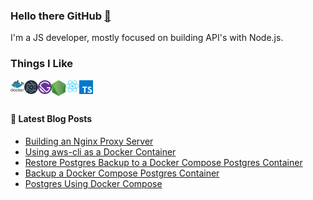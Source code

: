 ### Hello there GitHub [👋][website]

I'm a JS developer, mostly focused on building API's with Node.js.

### Things I Like

<img align="left" alt="Docker" src="https://raw.githubusercontent.com/eliseuvideira/eliseuvideira/master/images/docker.png" width="22px" />

<img align="left" alt="Electron" src="https://raw.githubusercontent.com/eliseuvideira/eliseuvideira/master/images/electron.png" width="22px" />

<img align="left" alt="Gatsby" src="https://raw.githubusercontent.com/eliseuvideira/eliseuvideira/master/images/gatsby.png" width="22px" />

<img align="left" alt="Node.js" src="https://raw.githubusercontent.com/eliseuvideira/eliseuvideira/master/images/nodejs.png" width="22px" />

<img align="left" alt="React" src="https://raw.githubusercontent.com/eliseuvideira/eliseuvideira/master/images/react.png" width="22px" />

<img align="left" alt="TypeScript" src="https://raw.githubusercontent.com/eliseuvideira/eliseuvideira/master/images/typescript.png" width="22px" />

<br/>
<br/>

#### 📕 Latest Blog Posts

<!-- BLOG-POST-LIST:START -->
- [Building an Nginx Proxy Server](https://lsvdr.pw/nginx-proxy-server-with-docker/)
- [Using aws-cli as a Docker Container](https://lsvdr.pw/aws-cli-with-docker/)
- [Restore Postgres Backup to a Docker Compose Postgres Container](https://lsvdr.pw/postgres-docker-compose-restore/)
- [Backup a Docker Compose Postgres Container](https://lsvdr.pw/postgres-docker-compose-backup/)
- [Postgres Using Docker Compose](https://lsvdr.pw/postgres-docker-compose/)
<!-- BLOG-POST-LIST:END -->

[website]: https://eliseuvideira.com/
[docker]: https://www.docker.com/
[electron]: https://www.electronjs.org/
[gatsby]: https://www.gatsbyjs.org/
[nodejs]: https://nodejs.org/
[react]: https://reactjs.org/
[typescript]: https://www.typescriptlang.org/
